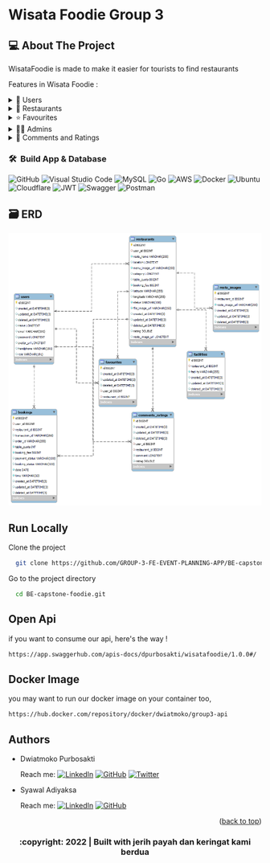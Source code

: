 # Wisata Foodie Group 3

<!-- ABOUT THE PROJECT -->

## 💻 About The Project

WisataFoodie is made to make it easier for tourists to find restaurants

Features in Wisata Foodie :

<div>
      <details>
<summary>🙎 Users</summary>
  
  <!---
  | Command | Description |
| --- | --- |
  --->
  
At users, there are features for login either user or admin, we also make CRUD for the user here
 
<div>
  
| Feature User | Endpoint | Param | JWT Token | Function |
| --- | --- | --- | --- | --- |
| POST | /users  | - | NO | new account registration |
| POST | /login | - | NO | login for user/admin |
| PUT | /users | - | YES | update/edit information user |
| DELETE | /users | - | YES | delete user account |
| GET | /myprofile | - | YES | read his own information/profile |


</details>

       
<div>
      <details>
<summary>🍴 Restaurants</summary>
  
  <!---
  | Command | Description |
| --- | --- |
  --->
  
At restaurants, there are features for CRUD the restaurant and booking the restaurant
 
<div>
  
| Feature Restaurant | Endpoint | Param | JWT Token | Function |
| --- | --- | --- | --- | --- |
| POST | /restaurants  | - | YES | create new restaurant |
| PUT | /restaurants | - | YES | edit the restaurant information |
| DELETE | /restaurants | - | YES | delete restaurant |
| GET | /restaurants | - | NO | get all restaurants information |
| GET | /restaurants | restaurant id | NO | get the restaurant information/detail |
| GET | /myresto | - | YES | get the restaurant information that he/her owned |
| POST | /restaurants/booking  | restaurant id | YES | to book the restaurant |
| POST | /restaurants/upload  | - | YES | to upload retaurant images |


</details>
       
<div>
      <details>
<summary>⭐ Favourites</summary>
  
  <!---
  | Command | Description |
| --- | --- |
  --->
  
At favourites, there are features for Add, Delete and Get the list of all restaurants that he/her favourited
 
<div>
  
| Feature Favourite | Endpoint | Param | JWT Token | Function |
| --- | --- | --- | --- | --- |
| POST | /favourites  | restaurant id | YES | add restaurant into favourite list |
| DELETE | /favourites | restaurant id | YES | adelete restaurant from favourite list |
| GET | /favourites | - | YES | get all restaurants that are on his/her favourite list |

</details>      

     
       
<div>
      <details>
<summary>👨‍💻 Admins</summary>
  
  <!---
  | Command | Description |
| --- | --- |
  --->
  
At admins, there are features for getting the list of all users and restaurants, and also the verification for the restaurant to appear on homepage

⚠️ you have to log in with an account that has an admin role to access the following features ⚠️
 
<div>
  
| Feature Admin | Endpoint | Param | JWT Token | Function |
| --- | --- | --- | --- | --- |
| GET | /admins/users  | - | YES | get the list of all users |
| GET | /admins/restaurants | - | YES | get the list of all restaurants |
| GET | /admins/restaurants | restaurant id | YES | get detail of the restaurant |
| POST | /admins/verif | restaurant id | YES | for verification the restaurant |

</details>  
       
</details>
       
<div>
      <details>
<summary>💭 Comments and Ratings </summary>
  
  <!---
  | Command | Description |
| --- | --- |
  --->
  
At Comments and Ratings, there are features for post the comment and rating, get rating and all comments in restaurant 
 
<div>
  
| Feature Comment & Rating | Endpoint | Param | JWT Token | Function |
| --- | --- | --- | --- | --- |
| POST | /comments  | restaurant id | YES | post your comment and rating |
| GET | /comments | restaurant id | NO | get all comments in restaurant |
| GET | /comments/rating | restaurant id | NO | get the restaurant rating |

</details>   
       
### 🛠 &nbsp;Build App & Database
![GitHub](https://img.shields.io/badge/github-%23121011.svg?style=for-the-badge&logo=github&logoColor=white)
![Visual Studio Code](https://img.shields.io/badge/Visual%20Studio%20Code-0078d7.svg?style=for-the-badge&logo=visual-studio-code&logoColor=white)
![MySQL](https://img.shields.io/badge/mysql-%2300f.svg?style=for-the-badge&logo=mysql&logoColor=white)
![Go](https://img.shields.io/badge/go-%2300ADD8.svg?style=for-the-badge&logo=go&logoColor=white)
![AWS](https://img.shields.io/badge/AWS-%23FF9900.svg?style=for-the-badge&logo=amazon-aws&logoColor=white)
![Docker](https://img.shields.io/badge/docker-%230db7ed.svg?style=for-the-badge&logo=docker&logoColor=white)
![Ubuntu](https://img.shields.io/badge/Ubuntu-E95420?style=for-the-badge&logo=ubuntu&logoColor=white)
![Cloudflare](https://img.shields.io/badge/Cloudflare-F38020?style=for-the-badge&logo=Cloudflare&logoColor=white)
![JWT](https://img.shields.io/badge/JWT-black?style=for-the-badge&logo=JSON%20web%20tokens)
![Swagger](https://img.shields.io/badge/-Swagger-%23Clojure?style=for-the-badge&logo=swagger&logoColor=white)
![Postman](https://img.shields.io/badge/Postman-FF6C37?style=for-the-badge&logo=postman&logoColor=white)

         
## 🗃️ ERD

<img src="capstone_erd.png">
      
       

## Run Locally

Clone the project

```bash
  git clone https://github.com/GROUP-3-FE-EVENT-PLANNING-APP/BE-capstone-foodie.git
```

Go to the project directory

```bash
  cd BE-capstone-foodie.git
```

## Open Api

if you want to consume our api,
here's the way !

```bash
https://app.swaggerhub.com/apis-docs/dpurbosakti/wisatafoodie/1.0.0#/
```

## Docker Image

you may want to run our docker image on your container too,

```bash 
https://hub.docker.com/repository/docker/dwiatmoko/group3-api
```
## Authors

- Dwiatmoko Purbosakti
       
  Reach me:
  [![LinkedIn](https://img.shields.io/badge/Dwiatmoko.Purbosakti-%230077B5.svg?style=for-the-badge&logo=linkedin&logoColor=white)](https://www.linkedin.com/in/dwi-atmoko-purbo-sakti-573b861ba/)
  [![GitHub](https://img.shields.io/badge/dpurbosakti-%23121011.svg?style=for-the-badge&logo=github&logoColor=white)](https://github.com/dpurbosakti)
  [![Twitter](https://img.shields.io/badge/dpurbosakti-%231DA1F2.svg?style=for-the-badge&logo=Twitter&logoColor=white)](https://twitter.com/dpurbosakti)
       
- Syawal Adiyaksa
       
  Reach me:
  [![LinkedIn](https://img.shields.io/badge/Syawal.Adiyaksa-%230077B5.svg?style=for-the-badge&logo=linkedin&logoColor=white)](https://www.linkedin.com/in/syawal-adiyaksa/)
  [![GitHub](https://img.shields.io/badge/syawaladiyaksa15-%23121011.svg?style=for-the-badge&logo=github&logoColor=white)](https://github.com/syawaladiyaksa15)
  
       
 <p align="right">(<a href="#top">back to top</a>)</p>
<h3>
<p align="center">:copyright: 2022 | Built with jerih payah dan keringat kami berdua </p>
</h3>
<!-- end -->

